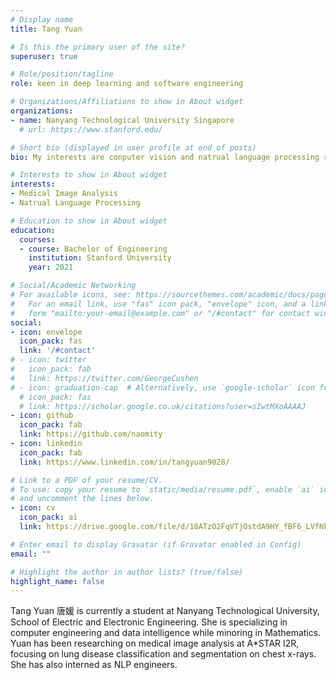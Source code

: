 ```yaml
---
# Display name
title: Tang Yuan

# Is this the primary user of the site?
superuser: true

# Role/position/tagline
role: keen in deep learning and software engineering

# Organizations/Affiliations to show in About widget
organizations:
- name: Nanyang Technological University Singapore
  # url: https://www.stanford.edu/

# Short bio (displayed in user profile at end of posts)
bio: My interests are conputer vision and natrual language processing reseach and their applications. 

# Interests to show in About widget
interests:
- Medical Image Analysis
- Natrual Language Processing

# Education to show in About widget
education:
  courses:
  - course: Bachelor of Engineering
    institution: Stanford University
    year: 2021

# Social/Academic Networking
# For available icons, see: https://sourcethemes.com/academic/docs/page-builder/#icons
#   For an email link, use "fas" icon pack, "envelope" icon, and a link in the
#   form "mailto:your-email@example.com" or "/#contact" for contact widget.
social:
- icon: envelope
  icon_pack: fas
  link: '/#contact'
# - icon: twitter
#   icon_pack: fab
#   link: https://twitter.com/GeorgeCushen
# - icon: graduation-cap  # Alternatively, use `google-scholar` icon from `ai` icon pack
  # icon_pack: fas
  # link: https://scholar.google.co.uk/citations?user=sIwtMXoAAAAJ
- icon: github
  icon_pack: fab
  link: https://github.com/naomity
- icon: linkedin
  icon_pack: fab
  link: https://www.linkedin.com/in/tangyuan9028/

# Link to a PDF of your resume/CV.
# To use: copy your resume to `static/media/resume.pdf`, enable `ai` icons in `params.toml`, 
# and uncomment the lines below.
- icon: cv
  icon_pack: ai
  link: https://drive.google.com/file/d/18ATzO2FqVTjOstdA9HY_fBF6_LVfNkJk/view?usp=sharing

# Enter email to display Gravatar (if Gravatar enabled in Config)
email: ""

# Highlight the author in author lists? (true/false)
highlight_name: false
---
```


Tang Yuan 唐媛 is currently a student at Nanyang Technological University, School of Electric and Electronic Engineering. She is specializing in computer engineering and data intelligence while minoring in Mathematics. Yuan has been researching on medical image analysis at A*STAR I2R, focusing on lung disease classification and segmentation on chest x-rays. She has also interned as NLP engineers. 